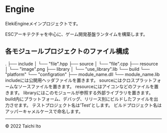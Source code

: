# Engine

ElekiEngineメインプロジェクトです。

ESCアーキテクチャを中心に、ゲーム開発基盤ランタイムを構築します。

## 各モジュールプロジェクトのファイル構成
<par>
.
├── include
│   └── "file".hpp
├── source
│   └── "file".cpp
├── resource
│   └── "image".png
├── library
│   └── "use_library".lib
└── build
    └── "platform"
        └── "configration"
            ├── module_name.dll
            └── module_name.lib
</par>
includeには公開用ヘッダファイルを置きます。
sourceにはクロスプラットフォームなソースファイルを置きます。
resourceにはアイコンなどのファイルを置きます。
libraryにはこのモジュールが参照する外部ライブラリを置きます。
build内にプラットフォーム、デバッグ、リリース別にビルドしたファイルを出力させます。
テストプロジェクト名は'Test'とします。
ビルドプロジェクト名はアッパーキャメルケースで命名します。

***
© 2022 Taichi Ito
